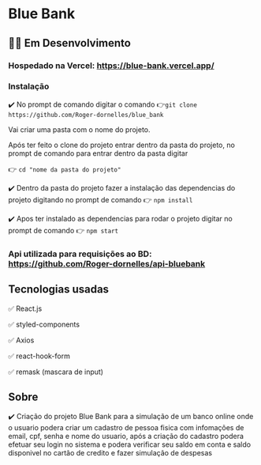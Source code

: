 # Blue Bank


## :red_circle::red_circle: Em Desenvolvimento

### Hospedado na Vercel: https://blue-bank.vercel.app/

### Instalação

:heavy_check_mark: No prompt de comando digitar o comando :point_right:`git clone https://github.com/Roger-dornelles/blue_bank `

Vai criar uma pasta com o nome do projeto.

Após ter feito o clone do projeto entrar dentro da pasta do projeto, no prompt de comando para entrar dentro da pasta digitar 

:point_right: `cd "nome da pasta do projeto"`

:heavy_check_mark: Dentro da pasta do projeto fazer a instalação das dependencias do projeto digitando no prompt de comando :point_right: `npm install`

:heavy_check_mark: Apos ter instalado as dependencias para rodar o projeto digitar no prompt de comando :point_right: ` npm start `

### Api utilizada para requisições ao BD:  https://github.com/Roger-dornelles/api-bluebank 

## Tecnologias usadas

:white_check_mark: React.js

:white_check_mark: styled-components

:white_check_mark: Axios

:white_check_mark: react-hook-form

:white_check_mark: remask (mascara de input)

## Sobre

:heavy_check_mark: Criação do projeto Blue Bank para a simulação de um banco online onde o usuario podera criar um cadastro de pessoa fisica com infomações de email, cpf, senha e nome do usuario, após a criação do cadastro podera efetuar seu login no sistema e podera verificar seu saldo em conta e saldo disponivel no cartão de credito e fazer simulação de despesas


